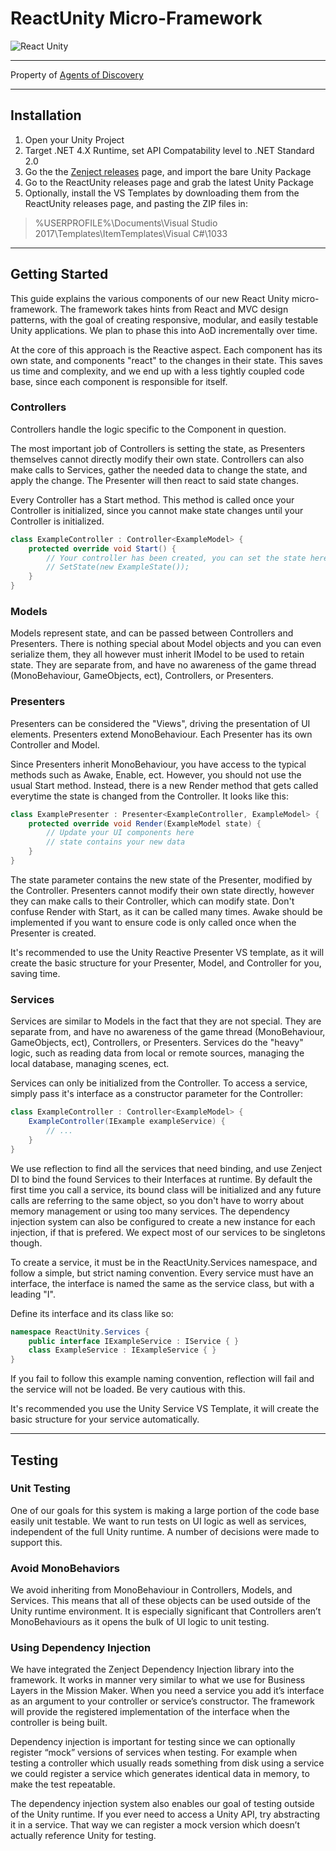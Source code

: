 # ReactUnity Micro-Framework

![React Unity](https://cdn-images-1.medium.com/max/800/1*ib6BiApseraEnwnHttI5Rg.gif)

***

Property of [Agents of Discovery](https://agentsofdiscovery.com)

***

## Installation

1. Open your Unity Project
2. Target .NET 4.X Runtime, set API Compatability level to .NET Standard 2.0
3. Go the the [Zenject releases](https://github.com/modesttree/Zenject/releases) page, and import the bare Unity Package
4. Go to the ReactUnity releases page and grab the latest Unity Package
5. Optionally, install the VS Templates by downloading them from the ReactUnity releases page, and pasting the ZIP files in:

> %USERPROFILE%\Documents\Visual Studio 2017\Templates\ItemTemplates\Visual C#\1033

***

## Getting Started

This guide explains the various components of our new React Unity micro-framework. The framework takes hints from React and MVC design patterns, with the goal of creating responsive, modular, and easily testable Unity applications. We plan to phase this into AoD incrementally over time.

At the core of this approach is the Reactive aspect. Each component has its own state, and components "react" to the changes in their state. This saves us time and complexity, and we end up with a less tightly coupled code base, since each component is responsible for itself.

### Controllers

Controllers handle the logic specific to the Component in question.

The most important job of Controllers is setting the state, as Presenters themselves cannot directly modify their own state. Controllers can also make calls to Services, gather the needed data to change the state, and apply the change. The Presenter will then react to said state changes.

Every Controller has a Start method. This method is called once your Controller is initialized, since you cannot make state changes until your Controller is initialized.

```csharp
class ExampleController : Controller<ExampleModel> {
    protected override void Start() {
        // Your controller has been created, you can set the state here!
        // SetState(new ExampleState());
    }
}
```

### Models

Models represent state, and can be passed between Controllers and Presenters. There is nothing special about Model objects and you can even serialize them, they all however must inherit IModel to be used to retain state. They are separate from, and have no awareness of the game thread (MonoBehaviour, GameObjects, ect), Controllers, or Presenters.

### Presenters

Presenters can be considered the "Views", driving the presentation of UI elements. Presenters extend MonoBehaviour. Each Presenter has its own Controller and Model.

Since Presenters inherit MonoBehaviour, you have access to the typical methods such as Awake, Enable, ect. However, you should not use the usual Start method. Instead, there is a new Render method that gets called everytime the state is changed from the Controller. It looks like this:

```csharp
class ExamplePresenter : Presenter<ExampleController, ExampleModel> {
    protected override void Render(ExampleModel state) {
        // Update your UI components here
        // state contains your new data
    }
}
```

The state parameter contains the new state of the Presenter, modified by the Controller. Presenters cannot modify their own state directly, however they can make calls to their Controller, which can modify state. Don't confuse Render with Start, as it can be called many times. Awake should be implemented if you want to ensure code is only called once when the Presenter is created.

It's recommended to use the Unity Reactive Presenter VS template, as it will create the basic structure for your Presenter, Model, and Controller for you, saving time.

### Services

Services are similar to Models in the fact that they are not special. They are separate from, and have no awareness of the game thread (MonoBehaviour, GameObjects, ect), Controllers, or Presenters. Services do the "heavy" logic, such as reading data from local or remote sources, managing the local database, managing scenes, ect.

Services can only be initialized from the Controller. To access a service, simply pass it's interface as a constructor parameter for the Controller:

```csharp
class ExampleController : Controller<ExampleModel> {
    ExampleController(IExample exampleService) {
        // ...
    }
}
```

We use reflection to find all the services that need binding, and use Zenject DI to bind the found Services to their Interfaces at runtime. By default the first time you call a service, its bound class will be initialized and any future calls are referring to the same object, so you don't have to worry about memory management or using too many services. The dependency injection system can also be configured to create a new instance for each injection, if that is prefered. We expect most of our services to be singletons though.

To create a service, it must be in the ReactUnity.Services namespace, and follow a simple, but strict naming convention. Every service must have an interface, the interface is named the same as the service class, but with a leading "I".

Define its interface and its class like so:

```csharp
namespace ReactUnity.Services {
    public interface IExampleService : IService { }
    class ExampleService : IExampleService { }
}
```

If you fail to follow this example naming convention, reflection will fail and the service will not be loaded. Be very cautious with this.

It's recommended you use the Unity Service VS Template, it will create the basic structure for your service automatically.

***

## Testing

### Unit Testing

One of our goals for this system is making a large portion of the code base easily unit testable. We want to run tests on UI logic as well as services, independent of the full Unity runtime. A number of decisions were made to support this.

### Avoid MonoBehaviors

We avoid inheriting from MonoBehaviour in Controllers, Models, and Services. This means that all of these objects can be used outside of the Unity runtime environment. It is especially significant that Controllers aren’t MonoBehaviours as it opens the bulk of UI logic to unit testing.

### Using Dependency Injection

We have integrated the Zenject Dependency Injection library into the framework. It works in manner very similar to what we use for Business Layers in the Mission Maker. When you need a service you add it’s interface as an argument to your controller or service’s constructor. The framework will provide the registered implementation of the interface when the controller is being built.

Dependency injection is important for testing since we can optionally register “mock” versions of services when testing. For example when testing a controller which usually reads something from disk using a service we could register a service which generates identical data in memory, to make the test repeatable.

The dependency injection system also enables our goal of testing outside of the Unity runtime. If you ever need to access a Unity API, try abstracting it in a service. That way we can register a mock version which doesn’t actually reference Unity for testing.
